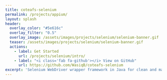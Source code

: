 ```yaml
---
title: coteafs-selenium
permalink: /projects/appium/
layout: splash
header:
  overlay_color: "#5e616c"
  overlay_filter: "0.5"
  overlay_image: /assets/images/projects/selenium/selenium-banner.gif
  teaser: /assets/images/projects/selenium/selenium-banner.gif
  actions:
    - label: Get Started
      url: /projects/selenium/intro/
    - label: "<i class='fab fa-github'></i> View on GitHub"
      url: https://github.com/WasiqB/coteafs-selenium
excerpt: 'Selenium WebDriver wrapper framework in Java for clean and maintainable tests. <br /><br /> {::nomarkdown}<iframe style="display: inline-block;" src="https://ghbtns.com/github-btn.html?user=WasiqB&repo=coteafs-selenium&type=watch&count=true&size=large&v=2" frameborder="0" scrolling="0" width="160px" height="30px"></iframe> <iframe style="display: inline-block;" src="https://ghbtns.com/github-btn.html?user=WasiqB&repo=coteafs-selenium&type=star&count=true&size=large" frameborder="0" scrolling="0" width="160px" height="30px"></iframe> <iframe style="display: inline-block;" src="https://ghbtns.com/github-btn.html?user=WasiqB&repo=coteafs-selenium&type=fork&count=true&size=large" frameborder="0" scrolling="0" width="158px" height="30px"></iframe>{:/nomarkdown}'
---
```

